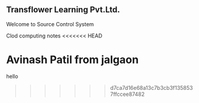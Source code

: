## Transflower Learning Pvt.Ltd.

Welcome to Source Control System

Clod computing notes
<<<<<<< HEAD

Avinash Patil from jalgaon
=======
hello
>>>>>>> d7ca7d16e68a13c7b3cb3f1358537ffccee87482
